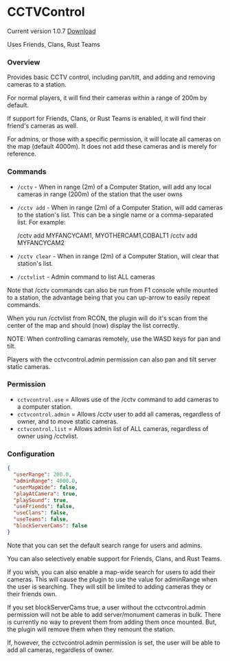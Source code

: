 # CCTVControl
Current version 1.0.7 [Download](https://code.remod.org/CCTVControl.cs)

Uses Friends, Clans, Rust Teams

### Overview
Provides basic CCTV control, including pan/tilt, and adding and removing cameras to a station.

For normal players, it will find their cameras within a range of 200m by default.

If support for Friends, Clans, or Rust Teams is enabled, it will find their friend's cameras as well.

For admins, or those with a specific permission, it will locate all cameras on the map (default 4000m).  It does not add these cameras and is merely for reference.

### Commands

- `/cctv` - When in range (2m) of a Computer Station, will add any local cameras in range (200m) of the station that the user owns
- `/cctv add` - When in range (2m) of a Computer Station, will add cameras to the station's list.  This can be a single name or a comma-separated list.  For example:

  /cctv add MYFANCYCAM1, MYOTHERCAM1,COBALT1
  /cctv add MYFANCYCAM2

- `/cctv clear` - When in range (2m) of a Computer Station, will clear that station's list.
- `/cctvlist` - Admin command to list ALL cameras

Note that /cctv commands can also be run from F1 console while mounted to a station, the advantage being that you can up-arrow to easily repeat commands.

When you run /cctvlist from RCON, the plugin will do it's scan from the center of the map and should (now) display the list correctly.

NOTE: When controlling camaras remotely, use the WASD keys for pan and tilt.

Players with the cctvcontrol.admin permission can also pan and tilt server static cameras.

### Permission

- `cctvcontrol.use` = Allows use of the /cctv command to add cameras to a computer station.
- `cctvcontrol.admin` = Allows /cctv user to add all cameras, regardless of owner, and to move static cameras.
- `cctvcontrol.list` = Allows admin list of ALL cameras, regardless of owner using /cctvlist.

### Configuration

```json
{
  "userRange": 200.0,
  "adminRange": 4000.0,
  "userMapWide": false,
  "playAtCamera": true,
  "playSound": true,
  "useFriends": false,
  "useClans": false,
  "useTeams": false,
  "blockServerCams": false
}
```

Note that you can set the default search range for users and admins.

You can also selectively enable support for Friends, Clans, and Rust Teams.

If you wish, you can also enable a map-wide search for users to add their cameras.  This will cause the plugin to use the value for adminRange when the user is searching.  They will still be limited to adding cameras they or their friends own.

If you set blockServerCams true, a user without the cctvcontrol.admin permission will not be able to add server/monument cameras in bulk.  There is currently no way to prevent them from adding them once mounted.  But, the plugin will remove them when they remount the station.

If, however, the cctvcontrol.admin permission is set, the user will be able to add all cameras, regardless of owner.

